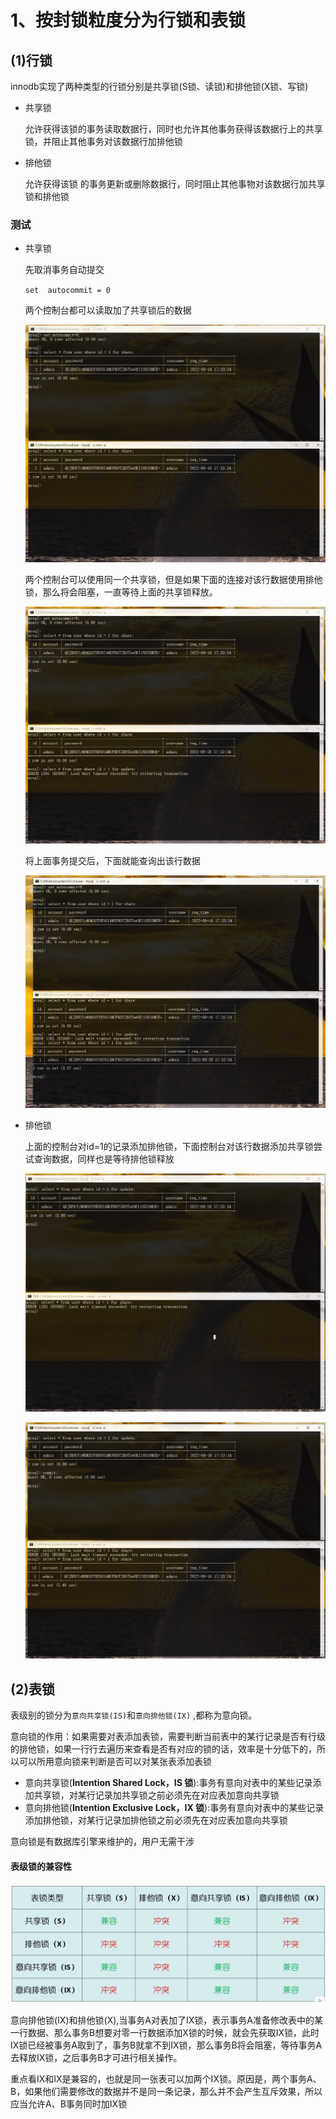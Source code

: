 # 1、按封锁粒度分为行锁和表锁

## (1)行锁 

innodb实现了两种类型的行锁分别是共享锁(S锁、读锁)和排他锁(X锁、写锁)

- 共享锁

  允许获得该锁的事务读取数据行，同时也允许其他事务获得该数据行上的共享锁，并阻止其他事务对该数据行加排他锁

- 排他锁

  允许获得该锁 的事务更新或删除数据行，同时阻止其他事物对该数据行加共享锁和排他锁

### 测试

- 共享锁

  先取消事务自动提交

  `set  autocommit = 0`

  两个控制台都可以读取加了共享锁后的数据

  ![image-20221001160146155](asset/mysql锁/pic/image-20221001160146155.png)

  

  两个控制台可以使用同一个共享锁，但是如果下面的连接对该行数据使用排他锁，那么将会阻塞，一直等待上面的共享锁释放。

  ![image-20221001160410498](asset/mysql锁/pic/image-20221001160410498.png)

  将上面事务提交后，下面就能查询出该行数据

  ![image-20221001160429314](asset/mysql锁/pic/image-20221001160429314.png)

- 排他锁

  上面的控制台对id=1的记录添加排他锁，下面控制台对该行数据添加共享锁尝试查询数据，同样也是等待排他锁释放

  

  ![image-20221001160720618](asset/mysql锁/pic/image-20221001160720618.png)

  ![image-20221001160754715](asset/mysql锁/pic/image-20221001160754715.png)

## (2)表锁



表级别的锁分为`意向共享锁(IS)`和`意向排他锁(IX)` ,都称为意向锁。

意向锁的作用：如果需要对表添加表锁，需要判断当前表中的某行记录是否有行级的排他锁，如果一行行去遍历来查看是否有对应的锁的话，效率是十分低下的，所以可以所用意向锁来判断是否可以对某张表添加表锁

- 意向共享锁(**Intention Shared Lock，IS 锁**):事务有意向对表中的某些记录添加共享锁，对某行记录加共享锁之前必须先在对应表加意向共享锁
- 意向排他锁(**Intention Exclusive Lock，IX 锁**):事务有意向对表中的某些记录添加排他锁，对某行记录加排他锁之前必须先在对应表加意向共享锁



意向锁是有数据库引擎来维护的，用户无需干涉

#### 表级锁的兼容性

![image-20221001164959319](asset/mysql锁/pic/image-20221001164959319.png)

意向排他锁(IX)和排他锁(X),当事务A对表加了IX锁，表示事务A准备修改表中的某一行数据、那么事务B想要对零一行数据添加X锁的时候，就会先获取IX锁，此时IX锁已经被事务A取到了，事务B就拿不到IX锁，那么事务B将会阻塞，等待事务A去释放IX锁，之后事务B才可进行相关操作。



重点看IX和IX是兼容的，也就是同一张表可以加两个IX锁。原因是，两个事务A、B，如果他们需要修改的数据并不是同一条记录，那么并不会产生互斥效果，所以应当允许A、B事务同时加IX锁







